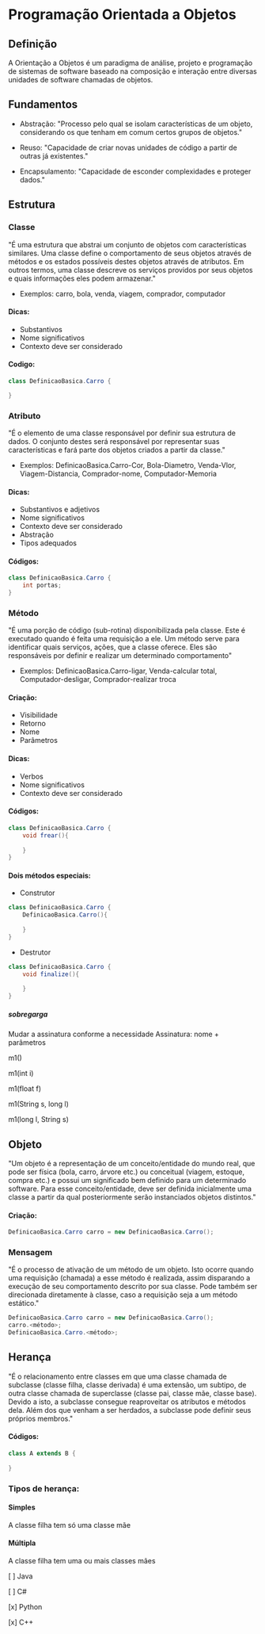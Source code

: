 # Programação Orientada a Objetos

## Definição
A Orientação a Objetos é um paradigma de análise,
projeto e programação de sistemas de software
baseado na composição e interação entre
diversas  unidades de software
chamadas de objetos.

## Fundamentos

- Abstração: "Processo pelo qual se isolam características de um objeto, considerando os que tenham em comum certos grupos de objetos."

- Reuso: "Capacidade de criar novas unidades de código a partir de outras já existentes."

- Encapsulamento: "Capacidade de esconder complexidades e proteger dados."

## Estrutura

### Classe

"É uma estrutura que abstrai um conjunto de objetos com
características similares. Uma classe define o comportamento
de seus objetos através de métodos e os estados possíveis
destes objetos através de atributos. Em outros termos, uma
classe descreve os serviços providos por seus objetos e quais
informações eles podem armazenar."

- Exemplos: carro, bola, venda, viagem, comprador, computador

#### Dicas:

- Substantivos
- Nome significativos
- Contexto deve ser considerado

#### Codigo:

```java
class DefinicaoBasica.Carro {

}
```

### Atributo

"É o elemento de uma classe responsável por definir sua
estrutura de dados. O conjunto destes será responsável
por representar suas características e fará parte dos
objetos criados a partir da classe." 

- Exemplos: DefinicaoBasica.Carro-Cor, Bola-Diametro, Venda-Vlor, Viagem-Distancia, Comprador-nome, Computador-Memoria

#### Dicas:

- Substantivos e adjetivos
- Nome significativos
- Contexto deve ser considerado
- Abstração
- Tipos adequados

#### Códigos:

```java
class DefinicaoBasica.Carro {
    int portas;
}
```

### Método

"É uma porção de código (sub-rotina) disponibilizada pela classe. Este é executado quando é feita uma requisição a ele. Um método serve para identificar quais serviços, ações,
que a classe oferece. Eles são responsáveis por definir
e realizar um determinado comportamento" 

- Exemplos: DefinicaoBasica.Carro-ligar, Venda-calcular total, Computador-desligar, Comprador-realizar troca

#### Criação:

- Visibilidade
- Retorno
- Nome
- Parâmetros

#### Dicas:

- Verbos
- Nome significativos
- Contexto deve ser considerado

#### Códigos:

```java
class DefinicaoBasica.Carro {
    void frear(){
        
    }
}
```

#### Dois métodos especiais:

- Construtor

```java
class DefinicaoBasica.Carro {
    DefinicaoBasica.Carro(){
        
    }
}
```
- Destrutor

```java
class DefinicaoBasica.Carro {
    void finalize(){
        
    }
}
```

##### sobregarga

Mudar a assinatura conforme a necessidade
Assinatura: nome + parâmetros

m1()

m1(int i)

m1(float f)

m1(String s, long l)

m1(long l, String s)

## Objeto

"Um objeto é a representação de um conceito/entidade do mundo
real, que pode ser física (bola, carro, árvore etc.) ou conceitual (viagem, estoque, compra etc.) e possui um significado bem definido para um determinado software. Para esse
conceito/entidade, deve ser definida inicialmente
uma classe a partir da qual posteriormente serão
instanciados objetos distintos."

#### Criação:

```java
DefinicaoBasica.Carro carro = new DefinicaoBasica.Carro();
```
### Mensagem

"É o processo de ativação de um método de um objeto. Isto ocorre quando uma requisição (chamada) a esse método é realizada, assim disparando a execução  de seu comportamento descrito por sua classe. Pode também ser direcionada diretamente à classe, caso a requisição seja a um método estático."

```java
DefinicaoBasica.Carro carro = new DefinicaoBasica.Carro();
carro.<método>;
DefinicaoBasica.Carro.<método>;
```

## Herança

"É o relacionamento entre classes em que uma classe chamada de subclasse (classe filha, classe derivada) é uma extensão, um subtipo, de outra classe chamada de superclasse (classe pai, classe mãe, classe base). Devido a isto, a subclasse consegue
reaproveitar os atributos e métodos dela. Além dos que
venham a ser herdados, a subclasse pode definir
seus próprios membros."

#### Códigos:

```java
class A extends B {
    
}
```

### Tipos de herança:

#### Simples
A classe filha tem só uma classe mãe

#### Múltipla
A classe filha tem uma ou mais classes mães

[ ] Java

[ ] C#

[x] Python

[x] C++